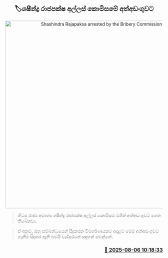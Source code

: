 <p align='center'><b><h2 align='center' title='Shashindra Rajapaksa arrested by the Bribery Commission'>🏷ශෂීන්ද්‍ර රාජපක්ෂ අල්ලස් කොමිසමේ අත්අඩංගුවට</h2></b></p>
<p align='center'><img src='https://helakuru.sgp1.cdn.digitaloceanspaces.com/esana/images/lib/shashindra-rajapaksha-gg.jpg' width='600' alt='Shashindra Rajapaksa arrested by the Bribery Commission'></p>

> හිටපු රාජ්‍ය අමාත්‍ය ශෂීන්ද්‍ර රාජපක්ෂ අල්ලස් කොමිසම මගින් අත්අඩංගුවට ගෙන තිබෙනවා.

> ඒ අනුව, ඔහු සම්බන්ධයෙන් සිදුකරන විමර්ශණයකට අදාළව මෙම අත්අඩංගුවට ගැනීම සිදුකර ඇති බවයි වැඩිදුරටත් සඳහන් වෙන්නේ.



<h3 align='right'><a href='https://www.helakuru.lk/esana/p/112490/'>📅 2025-08-06 10:18:33</a></h3>
